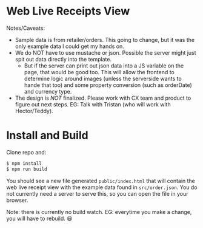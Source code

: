 # Web Live Receipts View

Notes/Caveats:
- Sample data is from retailer/orders. This going to change, but it was
    the only example data I could get my hands on.
- We do NOT have to use mustache or json. Possible the server might just spit
    out data directly into the template.
    - But if the server can print out json data into a JS variable on the page,
        that would be good too. This will allow the frontend to determine logic
        around images (unless the serverside wants to hande that too) and some
        property conversion (such as orderDate) and currency type.
- The design is *NOT* finalized. Please work with CX team and product to figure
    out next steps. EG: Talk with Tristan (who will work with Hector/Teddy).

# Install and Build

Clone repo and:

```sh
$ npm install
$ npm run build
```

You should see a new file generated `public/index.html` that will contain
the web live receipt view with the example data found in `src/order.json`.
You do not currently need a server to serve this, so you can open the file
in your browser.

Note: there is currently no build watch. EG: everytime you make a change, you
will have to rebuild. :laughing: